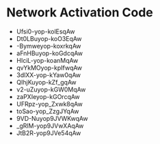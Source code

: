 # Network Activation Code
* Ufsi0-yop-kolEsqAw
* Dt0LBuyop-koO3EqAw
* -Bymweyop-koxrkqAw
* aFnHBuyop-koGdcqAw
* HIciL-yop-koanMqAw
* qvYkMOyop-kpIfwqAw
* 3dlXX-yop-kYaw0qAw
* QIhjKuyop-kZf_gqAw
* v2-uZuyop-kGW0MqAw
* zaPXIeyop-kGOrcqAw
* UFRpz-yop_Zxwk8qAw
* toSao-yop_ZzgJYqAw
* 9VD-Nuyop9JVWKwqAw
* _gRlM-yop9JVwXAqAw
* JtB2R-yop9JVe54qAw